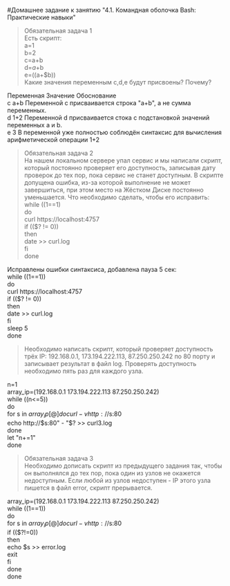 #Домашнее задание к занятию "4.1. Командная оболочка Bash: Практические навыки"

>Обязательная задача 1  
Есть скрипт:  
a=1  
b=2  
c=a+b  
d=$a+$b  
e=$(($a+$b))  
Какие значения переменным c,d,e будут присвоены? Почему?  

Переменная	Значение	Обоснование  
c	a+b Переменной с присваивается строка "a+b", а не сумма переменных.  
d	1+2	Переменной d присваивается стока с подстановкой значений переменных a и b.  
e	3	В переменной уже полностью соблюдён синтаксис для вычисления арифметической операции 1+2  

>Обязательная задача 2  
На нашем локальном сервере упал сервис и мы написали скрипт, который постоянно проверяет его доступность, записывая дату проверок до тех пор, пока сервис не станет доступным. В скрипте допущена ошибка, из-за которой выполнение не может завершиться, при этом место на Жёстком Диске постоянно уменьшается. Что необходимо сделать, чтобы его исправить:  
while ((1==1)  
do  
	curl https://localhost:4757  
	if (($? != 0))  
	then  
		date >> curl.log  
	fi  
done  

Исправлены ошибки синтаксиса, добавлена пауза 5 сек:  
while ((1==1))  
do  
	curl https://localhost:4757  
	if (($? != 0))  
    then  
    	date >> curl.log  
	fi  
    sleep 5  
done  

>Необходимо написать скрипт, который проверяет доступность трёх IP: 192.168.0.1, 173.194.222.113, 87.250.250.242 по 80 порту и записывает результат в файл log. Проверять доступность необходимо пять раз для каждого узла.  
 
n=1  
array_ip=(192.168.0.1 173.194.222.113 87.250.250.242)  
while ((n<=5))    
do    
	for s in ${array_ip[@]}  
	do  
		curl -v http://$s:80  
		echo http://$s:80" - "$? >> curl3.log  
	done  
	let "n+=1"  
done      

>Обязательная задача 3  
Необходимо дописать скрипт из предыдущего задания так, чтобы он выполнялся до тех пор, пока один из узлов не окажется недоступным. Если любой из узлов недоступен - IP этого узла пишется в файл error, скрипт прерывается.  

array_ip=(192.168.0.1 173.194.222.113 87.250.250.242)  
while ((1==1))    
do    
	for s in ${array_ip[@]}  
	do  
		curl -v http://$s:80  
		if (($?!=0))  
		then  
			echo $s >> error.log  
			exit  
		fi  
	done  
done    
